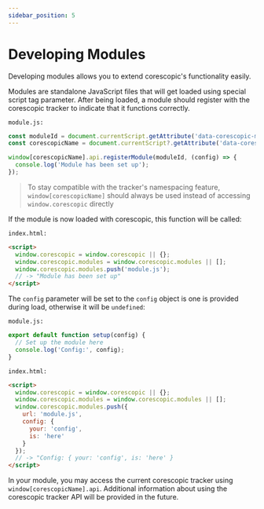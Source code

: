 ```yaml
---
sidebar_position: 5
---
```


# Developing Modules

Developing modules allows you to extend corescopic's functionality easily.

Modules are standalone JavaScript files that will get loaded using special script tag parameter. After being loaded, a module should register with the corescopic tracker to indicate that it functions correctly.

`module.js:`

```JavaScript
const moduleId = document.currentScript.getAttribute('data-corescopic-module-id');
const corescopicName = document.currentScript?.getAttribute('data-corescopic-name');

window[corescopicName].api.registerModule(moduleId, (config) => {
  console.log('Module has been set up');
});
```

> To stay compatible with the tracker's namespacing feature, `window[corescopicName]` should always be used instead of accessing `window.corescopic` directly

If the module is now loaded with corescopic, this function will be called:

`index.html:`

```HTML
<script>
  window.corescopic = window.corescopic || {};
  window.corescopic.modules = window.corescopic.modules || [];
  window.corescopic.modules.push('module.js');
  // -> "Module has been set up"
</script>
```

The `config` parameter will be set to the `config` object is one is provided during load, otherwise it will be `undefined`:

`module.js:`

```JavaScript
export default function setup(config) {
  // Set up the module here
  console.log('Config:', config);
}
```

`index.html:`

```HTML
<script>
  window.corescopic = window.corescopic || {};
  window.corescopic.modules = window.corescopic.modules || [];
  window.corescopic.modules.push({
    url: 'module.js',
    config: {
      your: 'config',
      is: 'here'
    }
  });
  // -> "Config: { your: 'config', is: 'here' }
</script>
```

In your module, you may access the current corescopic tracker using `window[corescopicName].api`. Additional information about using the corescopic tracker API will be provided in the future.
